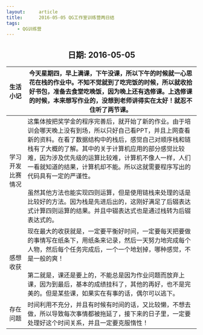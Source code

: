```yaml
---
layout:     article
title:      2016-05-05 QG工作室训练营两日结
tags:
    - QG训练营
---
```




<center><h2>日期: 2016-05-05</h2></center>



| 生活小记         | 今天星期四，早上满课，下午没课，所以下午的时候就一心思花在栈的作业中。不知不觉就到了吃完饭的时候，所以就收拾好书包，准备去食堂吃晚饭，因为晚上还有选修课。上选修课的时候，本来想写作业的，没想到老师讲得实在太好！就忍不住听了两节课。 |
| :--------------- | ------------------------------------------------------------ |
| 学习开发比赛情况 | 这集体按把奖学金的程序完善后，就开始了新的作业。由于培训会哪天晚上没有到场，所以只好自己看PPT，并且上网查看新的资料。在看了数据结构中的栈后，感觉自己对顺序栈和链栈有了大概的了解。其中的关于计算机应用的部分感觉比较难，因为涉及优先级的运算比较难，计算机不像人一样，人们一看就知道的结果，计算机却不能。所以这就需要程序写出的代码具有一定的严谨性。<br><br/>虽然其他方法也能实现四则运算，但是使用链栈来处理的话是比较好的方法。因为栈是先进后出的，这刚好满足了后辍表达式计算四则运算的结果。并且中辍表达式也是通过栈转为后辍表达式的。 |
| 感想收获         | 现在最大的收获就是，一定要平衡好时间，一定要每天把要做的事情写在纸条下，用纸条来记录，然后一天努力地完成每个人物，然后每个任务完成后，一个一个地划掉，哪种感觉，不是一般的爽！<br><br/>第二就是，课还是要上的，不能总是因为作业问题而放弃上课，因为到最后，基本的成绩挂科了，其他的再好，也不是完美的。但是某些课，如果实在有事的话，偶尔可以逃下。 |
| 存在问题         | 时间利用不充分，并且有时候有时间的话，又比较懒，不想去做，所以导致每次事情都被拖延了，接下来的日子里，一定要处理好这个时间关系，并且一定要克服惰性！ |

